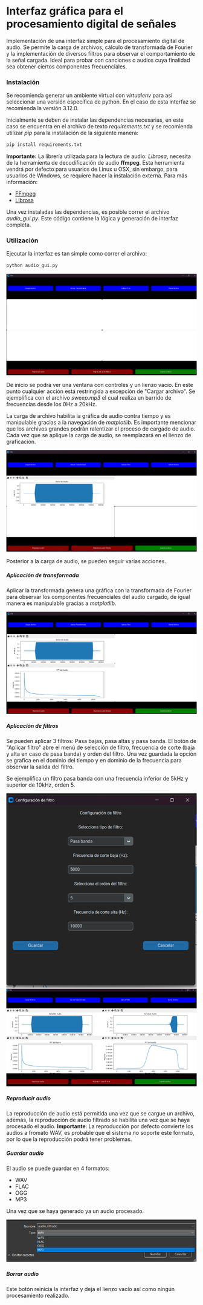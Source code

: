 # Interfaz gráfica para el procesamiento digital de señales

Implementación de una interfaz simple para el procesamiento digital de audio. Se permite la carga de archivos, cálculo de transformada de Fourier y la implementación de diversos filtros para observar el comportamiento de la señal cargada. Ideal para probar con canciones o audios cuya finalidad sea obtener ciertos componentes frecuenciales.

### Instalación
Se recomienda generar un ambiente virtual con _virtualenv_ para así seleccionar una versión específica de python. En el caso de esta interfaz se recomienda la versión 3.12.0.

 Inicialmente se deben de instalar las dependencias necesarias, en este caso se encuentra en el archivo de texto _requirements.txt_ y se recomienda utilizar _pip_ para la instalación de la siguiente manera:

```bash
pip install requirements.txt
```

**Importante:** La librería utilizada para la lectura de audio: _Librosa_, necesita de la herramienta de decodificación de audio **ffmpeg**. Esta herramienta vendrá por defecto para usuarios de Linux u OSX, sin embargo, para usuarios de Windows, se requiere hacer la instalación externa. Para más información:

* [FFmpeg](https://www.ffmpeg.org/)
* [Librosa](https://librosa.org/doc/main/install.html)

Una vez instaladas las dependencias, es posible correr el archivo _audio_gui.py_. Este código contiene la lógica y generación de interfaz completa.

### Utilización
Ejecutar la interfaz es tan simple como correr el archivo:

```bash
python audio_gui.py
```

![alt text](inicio.png "Inicio")

De inicio se podrá ver una ventana con controles y un lienzo vacío. En este punto cualquier acción está restringida a excepción de "Cargar archivo". Se ejemplifica con el archivo _sweep.mp3_ el cual realiza un barrido de frecuencias desde los 0Hz a 20kHz.

La carga de archivo habilita la gráfica de audio contra tiempo y es manipulable gracias a la navegación de _matplotlib_. Es importante mencionar que los archivos grandes podrán ralentizar el proceso de cargado de audio. Cada vez que se aplique la carga de audio, se reemplazará en el lienzo de graficación.

![alt text](audio.png "Audio cargado")

Posterior a la carga de audio, se pueden seguir varias acciones.

##### Aplicación de transformada
Aplicar la transformada genera una gráfica con la transformada de Fourier para observar los componentes frecuenciales del audio cargado, de igual manera es manipulable gracias a _matplotlib_.

![alt text](fft.png "Transformada")

##### Aplicación de filtros
Se pueden aplicar 3 filtros: Pasa bajas, pasa altas y pasa banda. El botón de "Aplicar filtro" abre el menú de selección de filtro, frecuencia de corte (baja y alta en caso de pasa banda) y orden del filtro. Una vez guardada la opción se grafica en el dominio del tiempo y en dominio de la frecuencia para observar la salida del filtro.

Se ejemplifica un filtro pasa banda con una frecuencia inferior de 5kHz y superior de 10kHz, orden 5.

![alt text](conf_filtro.png "Configuración de filtro")
![alt text](filtro.png "Resultado de filtro")

##### Reproducir audio
La reproducción de audio está permitida una vez que se cargue un archivo, además, la reproducción de audio filtrado se habilita una vez que se haya procesado el audio. **Importante**: La reproducción por defecto convierte los audios a fromato WAV, es probable que el sistema no soporte este formato, por lo que la reproducción podrá tener problemas.

##### Guardar audio
El audio se puede guardar en 4 formatos:

* WAV
* FLAC
* OGG
* MP3

Una vez que se haya generado ya un audio procesado.

![alt text](guardado.png "Menú guardado")

##### Borrar audio
Este botón reinicia la interfaz y deja el lienzo vacío así como ningún procesamiento realizado.
